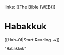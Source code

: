 links: [[The Bible (WEB)]]
# Habakkuk

[[Hab-01|Start Reading →]]

```query 2021-10-28 04:21
"Habakkuk"
```
